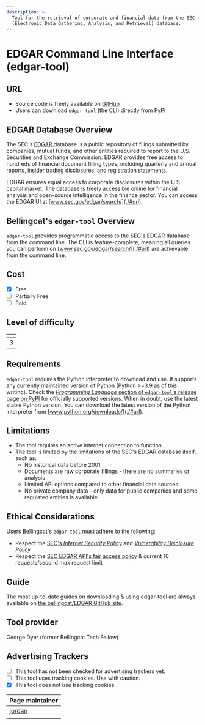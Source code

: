 ```yaml
---
description: >-
  Tool for the retrieval of corporate and financial data from the SEC's EDGAR
  (Electronic Data Gathering, Analysis, and Retrieval) database.
---
```


# EDGAR Command Line Interface (edgar-tool)

## URL

* Source code is freely available on [GitHub](https://github.com/bellingcat/EDGAR)
* Users can download `edgar-tool` (the CLI) directly from [PyPI](https://pypi.org/project/edgar-tool/)

## EDGAR Database Overview

The SEC's [EDGAR ](https://bellingcat.gitbook.io/toolkit/more/all-tools/edgar)database is a public repository of filings submitted by companies, mutual funds, and other entities required to report to the U.S. Securities and Exchange Commission. EDGAR provides free access to hundreds of financial document filling types, including quarterly and annual reports, insider trading disclosures, and registration statements.&#x20;

EDGAR ensures equal access to corporate disclosures within the U.S. capital market. The database is freely accessible online for financial analysis and open-source intelligence in the finance sector. You can access the EDGAR UI at [www.sec.gov/edgar/search/](./#url).

## Bellingcat's `edgar-tool` Overview

`edgar-tool` provides programmatic access to the SEC's EDGAR database from the command line. The CLI is feature-complete, meaning all queries you can perform on [www.sec.gov/edgar/search/](./#url) are achievable from the command line.

## Cost

* [x] Free
* [ ] Partially Free
* [ ] Paid

## Level of difficulty

<table><thead><tr><th data-type="rating" data-max="5"></th></tr></thead><tbody><tr><td>3</td></tr></tbody></table>

## Requirements

`edgar-tool` requires the Python interpreter to download and use. It supports any currently maintained version of Python (Python >=3.9 as of this writing). Check the [_Programming Language_ section of `edgar-tool`'s release page on PyPI](https://pypi.org/project/edgar-tool/) for officially supported versions. When in doubt, use the latest stable Python version. You can download the latest version of the Python interpreter from [www.python.org/downloads/](./#url).

## Limitations

* The tool requires an active internet connection to function.
* The tool is limited by the limitations of the SEC's EDGAR database itself, such as:
  * No historical data before 2001
  * Documents are raw corporate fillings - there are no summaries or analysis
  * Limited API options compared to other financial data sources
  * No private company data - only data for public companies and some regulated entities is available

## Ethical Considerations

Users Bellingcat's `edgar-tool` must adhere to the following:

* Respect the [SEC's _Internet Security Policy_](https://www.sec.gov/about/privacy-information#security) and [_Vulnerability Disclosure Policy_](https://www.sec.gov/vulnerability-disclosure-policy)
* Respect the [SEC EDGAR API's fair access policy](https://www.sec.gov/search-filings/edgar-search-assistance/accessing-edgar-data) & current 10 requests/second max request limit

## Guide

The most up-to-date guides on downloading & using edgar-tool are always available on [the bellingcat/EDGAR GitHub site](https://github.com/bellingcat/EDGAR).

## Tool provider

George Dyer (former Bellingcat Tech Fellow)

## Advertising Trackers

* [ ] This tool has not been checked for advertising trackers yet.
* [ ] This tool uses tracking cookies. Use with caution.
* [x] This tool does not use tracking cookies.

| Page maintainer                                                            |
| -------------------------------------------------------------------------- |
| [jordan](https://app.gitbook.com/u/lhXaUUcHDGbVqDkT21VSV2QqHjT2 "mention") |
|                                                                            |
